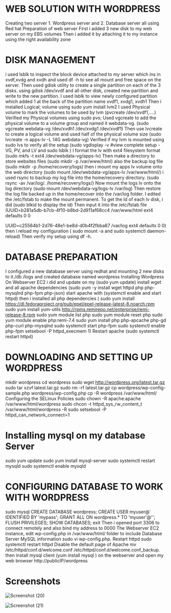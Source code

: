 # WEB SOLUTION WITH WORDPRESS
Creating two server 1. Wordpress server and 2. Database server all using Red hat
Preparation of web server
First i added 3 new disk to my web server on my EBS volumes
Then i added it by attaching it to my instance using the right availability zone
# DISK MANAGEMENT
i used lsblk to inspect the block device attached to my server which ins in xvdf,xvdg and xvdh and used df -h to see all mount and free space on the server.
Then used gdisk utility to create a single partition on each of the 3 disks. using gdisk /dev/xvdf and all other disk, created new partition and write to the new partition.
I used lsblk to view newly configured partition which added 1 at the back of the partition name xvdf1, xvdg1, xvdh1
Then i installed Logical; volume using sudo yum install lvm2
I used Physical volume to mark the volumes to be used by lvm (pvcreate /dev/xvdf1,....)
Verified my Physical volumes using sudo pvs;
Used vgcreate to add the physical volume to a volume group and named it webdata-vg. (sudo vgcreate webdata-vg /dev/xvdh1 /dev/xvdg1 /dev/xvdf1)
Then use lvcreate to create a logical volume and used half of the physical volume size (sudo lvcreate -n apps-lv -L 14G webdata-vg)
Verified if my lvm is mounted using sudo lvs to verify all the setup (sudo vgdisplay -v #view complete setup - VG, PV, and LV and sudo lsblk )
I format the lv with ext4 filesystem format (sudo mkfs -t ext4 /dev/webdata-vg/apps-lv)
Then make a directory to store websites files (sudo mkdir -p /var/www/html) also the backup log file (sudo mkdir -p /home/recovery/logs)
then i mount my apps lv volume onto the web directory (sudo mount /dev/webdata-vg/apps-lv /var/www/html/)
i used rsync to backup my log file into the home/recovery directory. (sudo rsync -av /var/log/. /home/recovery/logs/)
Now mount the logs lv onto the log directory (sudo mount /dev/webdata-vg/logs-lv /var/log)
Then restore the log file backed up in the home/recover into the /var/log folder.
I edited the /etc/fstab to make the mount permanent.
To get the Id of each lv disk, i did (sudo blkid to display the id)
Then input it into the /etc/fstab file (UUID=b281a5db-b7cb-4f10-b8bd-2d911af68cc4		/var/www/html	ext4 	defaults	0 0 

 UUID=c25564b1-2d76-48e1-be8d-d0b4f2fbba87 		/var/log	ext4	defaults	0 0)
then i reload my configuration ( sudo mount -a and sudo systemctl daemon-reload)
Then verify my setup using df -h.
# DATABASE PREPARATION
I configured a new database server using redhat and mounting 2 new disks to it./db /logs and created database named wordpress
Installing Wordpress On Webserver EC2
i did and update on my (sudo yum update)
install wget and all apache dependencies (sudo yum -y install wget httpd php php-mysqlnd php-fpm php-json)
start apache with (systemctl enable and start httpd)
then i installed all php dependencies (
sudo yum install https://dl.fedoraproject.org/pub/epel/epel-release-latest-8.noarch.rpm
sudo yum install yum-utils http://rpms.remirepo.net/enterprise/remi-release-8.rpm
sudo yum module list php
sudo yum module reset php
sudo yum module enable php:remi-7.4
sudo yum install php php-apcache php-gd php-curl php-mysqlnd
sudo systemctl start php-fpm
sudo systemctl enable php-fpm
setsebool -P httpd_execmem 1)
Restart apache (sudo systemctl restart httpd)
# DOWNLOADING AND SETTING UP WORDPRESS
mkdir wordpress
cd wordpress
sudo wget http://wordpress.org/latest.tar.gz
sudo tar xzvf latest.tar.gz
sudo rm -rf latest.tar.gz
cp wordpress/wp-config-sample.php wordpress/wp-config.php
cp -R wordpress /var/www/html/
Configuring the SELinux Policies
sudo chown -R apache:apache /var/www/html/wordpress
sudo chcon -t httpd_sys_rw_content_t /var/www/html/wordpress -R
sudo setsebool -P httpd_can_network_connect=1
# Installing mysql on my database Server
sudo yum update
sudo yum install mysql-server
sudo systemctl restart mysqld
sudo systemctl enable mysqld
# CONFIGURING DATABASE TO WORK WITH WORDPRESS
sudo mysql
CREATE DATABASE wordpress;
CREATE USER myuser@` IDENTIFIED BY 'mypass';
GRANT ALL ON wordpress.* TO 'myuser'@'';
FLUSH PRIVILEGES;
SHOW DATABASES;
exit
Then i opened port 3306 to connect remotely and also bind my address to 0000
The Webserver EC2 instance, edit wp-config.php in /var/www/html/ folder to include Database Server MySQL information sudo vi wp-config.php.
Restart httpd sudo systemctl restart httpd
Disable the default page of Apache mv /etc/httpd/conf.d/welcome.conf /etc/httpd/conf.d/welcome.conf_backup.
then install mysql client (yum install mysql ) on the webserver and open my web browser http://publicIP/wordpress

# Screenshots

![Screenshot (20)](https://user-images.githubusercontent.com/88409151/158022373-385bbf65-e75f-4e40-a9c3-380501721784.png)


![Screenshot (21)](https://user-images.githubusercontent.com/88409151/158022390-24e6c091-2703-4372-8c84-a39c357a6dc6.png)
